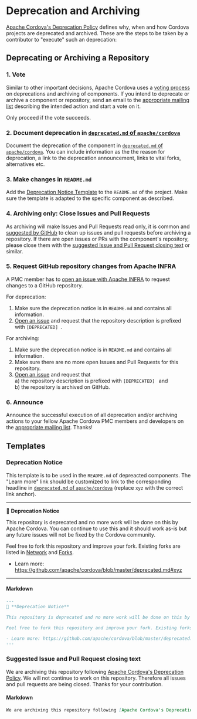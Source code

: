 # Deprecation and Archiving

[Apache Cordova's Deprecation Policy](https://cordova.apache.org/deprecation_policy.html) defines why, when and how Cordova projects are deprecated and archived. These are the steps to be taken by a contributor to "execute" such an deprecation:

## Deprecating or Archiving a Repository


### 1. Vote

Similar to other important decisions, Apache Cordova uses a [voting process](https://www.apache.org/foundation/how-it-works.html#decision-making) on deprecations and archiving of components. If you intend to deprecate or archive a component or repository, send an email to the [appropriate mailing list](https://cordova.apache.org/contact/) describing the intended action and start a vote on it.  

Only proceed if the vote succeeds.

### 2. Document deprecation in [`deprecated.md` of `apache/cordova`](https://github.com/apache/cordova/blob/master/deprecated.md)

Document the deprecation of the component in [`deprecated.md` of `apache/cordova`](https://github.com/apache/cordova/blob/master/deprecated.md). You can include information as the the reason for deprecation, a link to the deprecation announcement, links to vital forks, alternatives etc.

### 3. Make changes in `README.md`

Add the [Deprecation Notice Template](#deprecation-notice) to the `README.md` of the project. Make sure the template is adapted to the specific component as described.

### 4. Archiving only: Close Issues and Pull Requests

As archiving will make Issues and Pull Requests read only, it is common and [suggested by GitHub](https://help.github.com/articles/about-archiving-repositories/) to clean up issues and pull requests before archiving a repository. If there are open issues or PRs with the component's repository, please close them with the [suggested Issue and Pull Request closing text](#suggested-issue-and-pull-request-closing-text) or similar. 

### 5. Request GitHub repository changes from Apache INFRA

A PMC member has to [open an issue with Apache INFRA](https://issues.apache.org/jira/browse/INFRA) to request changes to a GitHub repository.

For deprecation:

1. Make sure the deprecation notice is in `README.md` and contains all information.
1. [Open an issue](https://issues.apache.org/jira/browse/INFRA) and request that the repository description is prefixed with `[DEPRECATED] `.

For archiving:

1. Make sure the deprecation notice is in `README.md` and contains all information.
1. Make sure there are no more open Issues and Pull Requests for this repository.
1. [Open an issue](https://issues.apache.org/jira/browse/INFRA) and request that   
  a) the repository description is prefixed with `[DEPRECATED] ` and   
  b) the repository is archived on GitHub.

### 6. Announce

Announce the successful execution of all deprecation and/or archiving actions to your fellow Apache Cordova PMC members and developers on the [appropriate mailing list](https://cordova.apache.org/contact/). Thanks!


## Templates

### Deprecation Notice

This template is to be used in the `README.md` of depreacted components. The "Learn more" link should be customized to link to the corresponding headline in [`deprecated.md` of `apache/cordova`](https://github.com/apache/cordova/blob/master/deprecated.md) (replace `xyz` with the correct link anchor).

---
📌 **Deprecation Notice**

This repository is deprecated and no more work will be done on this by Apache Cordova. You can continue to use this and it should work as-is but any future issues will not be fixed by the Cordova community.

Feel free to fork this repository and improve your fork. Existing forks are listed in [Network](../../network) and [Forks](../../network/members).

- Learn more: https://github.com/apache/cordova/blob/master/deprecated.md#xyz
---

#### Markdown

```markdown
---
📌 **Deprecation Notice**

This repository is deprecated and no more work will be done on this by Apache Cordova. You can continue to use this and it should work as-is but any future issues will not be fixed by the Cordova community.

Feel free to fork this repository and improve your fork. Existing forks are listed in [Network](../../network) and [Forks](../../network/members).

- Learn more: https://github.com/apache/cordova/blob/master/deprecated.md#xyz
---
```

### Suggested Issue and Pull Request closing text

We are archiving this repository following [Apache Cordova's Deprecation Policy](https://cordova.apache.org/deprecation_policy.html). We will not continue to work on this repository. Therefore all issues and pull requests are being closed. Thanks for your contribution.

#### Markdown

```markdown
We are archiving this repository following [Apache Cordova's Deprecation Policy](https://cordova.apache.org/deprecation_policy.html). We will not continue to work on this repository. Therefore all issues and pull requests are being closed. Thanks for your contribution.
```
